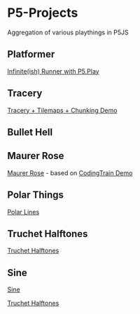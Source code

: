 # P5-Projects
Aggregation of various playthings in P5JS

## Platformer
 
[Infinite(ish) Runner with P5.Play](https://efredericks.github.io/P5-Projects/platformer)

## Tracery

[Tracery + Tilemaps + Chunking Demo](https://efredericks.github.io/P5-Projects/tracery)

## Bullet Hell

## Maurer Rose

[Maurer Rose](https://efredericks.github.io/P5-Projects/maurer-rose) - based on [CodingTrain Demo](https://thecodingtrain.com/challenges/coding-in-the-cabana/001-maurer-rose.html)

## Polar Things

[Polar Lines](https://efredericks.github.io/P5-Projects/polar)

## Truchet Halftones

[Truchet Halftones](https://efredericks.github.io/P5-Projects/truchet)

## Sine

[Sine](https://efredericks.github.io/P5-Projects/sine)


[Truchet Halftones](https://efredericks.github.io/P5-Projects/truchet)
